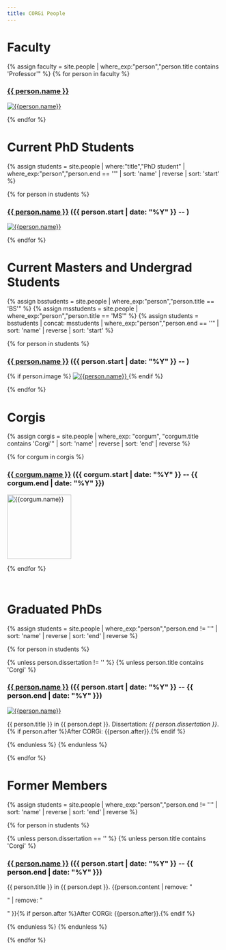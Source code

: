 ```yaml
---
title: CORGi People
---
```


# Faculty

{% assign faculty = site.people |
  where_exp:"person","person.title contains 'Professor'" %}
{% for person in faculty %}

### [{{ person.name }}]({{person.url}})

<a href="{{person.url}}">
<img src="{{person.image}}" alt="{{person.name}}" class="person" />
</a>

<!-- {{ person.title }} in {{ person.dept }}. -->

{% endfor %}

# Current PhD Students

{% assign students = site.people |
  where:"title","PhD student" |
  where_exp:"person","person.end == ''" |
  sort: 'name' | reverse |
  sort: 'start' %}

<div class="people-grid">

{% for person in students %}

<div markdown="1">

### [{{ person.name }}]({{person.url}}) ({{ person.start | date: "%Y" }} -- )

<a href="{{person.url}}">
<img src="{{person.image}}" alt="{{person.name}}" class="person" />
</a>

</div>

{% endfor %}

</div>

# Current Masters and Undergrad Students

{% assign bsstudents = site.people |
   where_exp:"person","person.title == 'BS'" %}
{% assign msstudents = site.people |
   where_exp:"person","person.title == 'MS'" %}
{% assign students = bsstudents | concat: msstudents |
   where_exp:"person","person.end == ''" |
   sort: 'name' | reverse |
   sort: 'start' %}

<div class="people-grid">

{% for person in students %}

<div markdown="1">

### [{{ person.name }}]({{person.url}}) ({{ person.start | date: "%Y" }} -- )

{% if person.image %}
<a href="{{ person.url }}">
<img src="{{person.image}}" alt="{{person.name}}" class="person" />
</a>
{% endif %}

</div>

{% endfor %}

</div>

# Corgis

{% assign corgis = site.people |
  where_exp: "corgum", "corgum.title contains 'Corgi'" |
  sort: 'name' | reverse |
  sort: 'end' | reverse %}

<div class="people-grid">

{% for corgum in corgis %}

<div markdown="1">

### [{{ corgum.name }}]({{corgum.url}}) ({{ corgum.start | date: "%Y" }} -- {{ corgum.end | date: "%Y" }})

<a href="{{corgum.url}}">
<img src="{{corgum.image}}" alt="{{corgum.name}}" class="person" style="height: 150px !important; width: auto !important; margin-right: 10px" />
</a>

</div>

{% endfor %}

</div>

<br>

# Graduated PhDs

{% assign students = site.people |
  where_exp:"person","person.end != ''" |
  sort: 'name' | reverse |
  sort: 'end' | reverse %}

<div class="people-grid">

{% for person in students %}

{% unless person.dissertation != '' %}
{% unless person.title contains 'Corgi' %}

<div markdown="1">

### [{{ person.name }}]({{person.url}}) ({{ person.start | date: "%Y" }} -- {{ person.end | date: "%Y" }})

<a href="{{person.url}}">
<img src="{{person.image}}" alt="{{person.name}}" class="person" />
</a>

{{ person.title }} in {{ person.dept }}. Dissertation: <i>{{ person.dissertation }}</i>.
{% if person.after %}After CORGi: {{person.after}}.{% endif %}

</div>

{% endunless %}
{% endunless %}

{% endfor %}

</div>

# Former Members

{% assign students = site.people |
  where_exp:"person","person.end != ''" |
  sort: 'name' | reverse |
  sort: 'end' | reverse %}

<div class="people-grid">

{% for person in students %}

{% unless person.dissertation == '' %}
{% unless person.title contains 'Corgi' %}

<div markdown="1">

### [{{ person.name }}]({{person.url}}) ({{ person.start | date: "%Y" }} -- {{ person.end | date: "%Y" }})

{{ person.title }} in {{ person.dept }}. {{person.content | remove: "<p>" | remove: "</p>" }}{% if person.after %}After CORGi: {{person.after}}.{% endif %}

</div>

{% endunless %}
{% endunless %}

{% endfor %}

</div>


